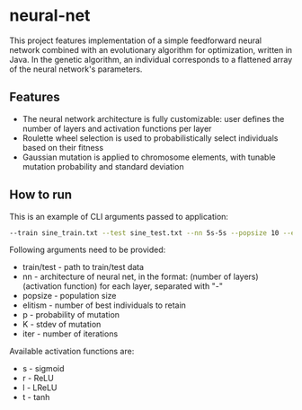 # neural-net
This project features implementation of a simple feedforward neural network combined with an evolutionary algorithm for optimization, written in Java. In the genetic algorithm, an individual corresponds to a flattened array of the neural network's parameters.
## Features
* The neural network architecture is fully customizable: user defines the number of layers and activation functions per layer
* Roulette wheel selection is used to probabilistically select individuals based on their fitness
* Gaussian mutation is applied to chromosome elements, with tunable mutation probability and standard deviation
## How to run
This is an example of CLI arguments passed to application:
```bash
--train sine_train.txt --test sine_test.txt --nn 5s-5s --popsize 10 --elitism 1 --p 0.1 --K 0.1 --iter 10000
```
Following arguments need to be provided:
* train/test - path to train/test data
* nn - architecture of neural net, in the format: (number of layers)(activation function) for each layer, separated with "-"
* popsize - population size
* elitism - number of best individuals to retain
* p - probability of mutation
* K - stdev of mutation
* iter - number of iterations

Available activation functions are:
* s - sigmoid
* r - ReLU
* l - LReLU
* t - tanh
